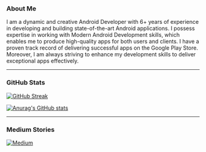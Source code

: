 ### About Me
I am a dynamic and creative Android Developer with 6+ years of experience in developing and building state-of-the-art Android applications. I possess expertise in working with Modern Android Development skills, which enables me to produce high-quality apps for both users and clients. I have a proven track record of delivering successful apps on the Google Play Store. Moreover, I am always striving to enhance my development skills to deliver exceptional apps effectively.

---

### GitHub Stats
[![GitHub Streak](https://streak-stats.demolab.com/?user=huuphuoc1396)](https://git.io/streak-stats)

[![Anurag's GitHub stats](https://github-readme-stats.vercel.app/api?username=huuphuoc1396)](https://github.com/anuraghazra/github-readme-stats)

---

### Medium Stories
[![Medium](https://github-readme-medium.vercel.app/?username=huuphuoc1396&limit=4)](https://medium.com/@huuphuoc1396)
